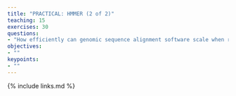 ```yaml
---
title: "PRACTICAL: HMMER (2 of 2)"
teaching: 15
exercises: 30
questions:
- "How efficiently can genomic sequence alignment software scale when run in parallel using HPC?"
objectives:
- ""
keypoints:
- ""
---
```


{% include links.md %}

